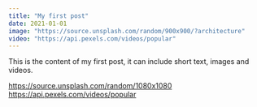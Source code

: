 ```yaml
---
title: "My first post"
date: 2021-01-01
image: "https://source.unsplash.com/random/900x900/?architecture"
video: "https://api.pexels.com/videos/popular"
---
```


This is the content of my first post, it can include short text, images and videos.

https://source.unsplash.com/random/1080x1080
https://api.pexels.com/videos/popular
